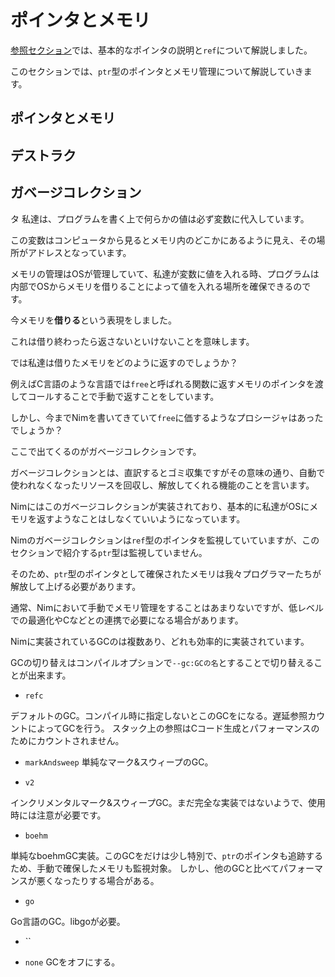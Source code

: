 # ポインタとメモリ

[参照セクション](/ref)では、基本的なポインタの説明と`ref`について解説しました。

このセクションでは、`ptr`型のポインタとメモリ管理について解説していきます。

## ポインタとメモリ

## デストラク

## ガベージコレクション
タ
私達は、プログラムを書く上で何らかの値は必ず変数に代入しています。

この変数はコンピュータから見るとメモリ内のどこかにあるように見え、その場所がアドレスとなっています。

メモリの管理はOSが管理していて、私達が変数に値を入れる時、プログラムは内部でOSからメモリを借りることによって値を入れる場所を確保できるのです。

今メモリを**借りる**という表現をしました。

これは借り終わったら返さないといけないことを意味します。

では私達は借りたメモリをどのように返すのでしょうか？

例えばC言語のような言語では`free`と呼ばれる関数に返すメモリのポインタを渡してコールすることで手動で返すことをしています。

しかし、今までNimを書いてきていて`free`に価するようなプロシージャはあったでしょうか？

ここで出てくるのがガベージコレクションです。

ガベージコレクションとは、直訳するとゴミ収集ですがその意味の通り、自動で使われなくなったリソースを回収し、解放してくれる機能のことを言います。

Nimにはこのガベージコレクションが実装されており、基本的に私達がOSにメモリを返すようなことはしなくていいようになっています。

Nimのガベージコレクションは`ref`型のポインタを監視していていますが、このセクションで紹介する`ptr`型は監視していません。

そのため、`ptr`型のポインタとして確保されたメモリは我々プログラマーたちが解放して上げる必要があります。

通常、Nimにおいて手動でメモリ管理をすることはあまりないですが、低レベルでの最適化やCなどとの連携で必要になる場合があります。

Nimに実装されているGCのは複数あり、どれも効率的に実装されています。

GCの切り替えはコンパイルオプションで`--gc:GCの名`とすることで切り替えることが出来ます。

- `refc`

デフォルトのGC。コンパイル時に指定しないとこのGCをになる。遅延参照カウントによってGCを行う。
スタック上の参照はCコード生成とパフォーマンスのためにカウントされません。

- `markAndsweep`
単純なマーク&スウィープのGC。

- `v2`

インクリメンタルマーク&スウィープGC。まだ完全な実装ではないようで、使用時には注意が必要です。

- `boehm`

単純なboehmGC実装。このGCをだけは少し特別で、`ptr`のポインタも追跡するため、手動で確保したメモリも監視対象。
しかし、他のGCと比べてパフォーマンスが悪くなったりする場合がある。

- `go`

Go言語のGC。libgoが必要。

- ``

- `none`
GCをオフにする。